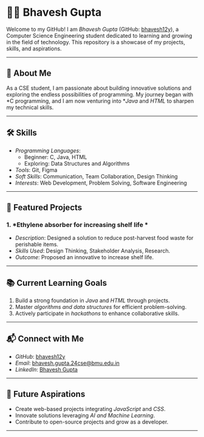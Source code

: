 # 👨‍💻 Bhavesh Gupta

Welcome to my GitHub! I am *Bhavesh Gupta* (GitHub: [bhavesh12y](https://github.com/bhavesh12y)), a Computer Science Engineering student dedicated to learning and growing in the field of technology. This repository is a showcase of my projects, skills, and aspirations.

---

## 📌 About Me

As a CSE student, I am passionate about building innovative solutions and exploring the endless possibilities of programming. My journey began with *C programming, and I am now venturing into **Java* and *HTML* to sharpen my technical skills.

---

## 🛠 Skills

- *Programming Languages*:  
  - Beginner: C, Java, HTML  
  - Exploring: Data Structures and Algorithms
- *Tools*: Git, Figma
- *Soft Skills*: Communication, Team Collaboration, Design Thinking
- *Interests*: Web Development, Problem Solving, Software Engineering

---

## 🌟 Featured Projects

### 1. *Ethylene absorber for increasing shelf life *  
   - *Description*: Designed a solution to reduce post-harvest food waste for perishable items.
   - *Skills Used*: Design Thinking, Stakeholder Analysis, Research.
   - *Outcome*: Proposed an innovative to increase shelf life.

---

## 📚 Current Learning Goals

1. Build a strong foundation in *Java* and *HTML* through projects.
2. Master *algorithms and data structures* for efficient problem-solving.
3. Actively participate in *hackathons* to enhance collaborative skills.

---

## 📬 Connect with Me

- *GitHub*: [bhavesh12y](https://github.com/bhavesh12y)  
- *Email*: [bhavesh.gupta.24cse@bmu.edu.in](mailto:bhavesh.gupta.24cse@bmu.edu.in)  
- *LinkedIn*: [Bhavesh Gupta](#)

---

## 🔮 Future Aspirations

- Create web-based projects integrating *JavaScript* and *CSS*.  
- Innovate solutions leveraging *AI and Machine Learning*.  
- Contribute to open-source projects and grow as a developer.  

---

